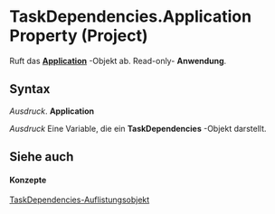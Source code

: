 
# TaskDependencies.Application Property (Project)

Ruft das  **[Application](8eb91712-7784-a102-38c0-19bb056c27e9.md)** -Objekt ab. Read-only- **Anwendung**.


## Syntax

 _Ausdruck_. **Application**

 _Ausdruck_ Eine Variable, die ein **TaskDependencies** -Objekt darstellt.


## Siehe auch


#### Konzepte


[TaskDependencies-Auflistungsobjekt](60bda111-998f-1cc2-0b18-b419041767f5.md)